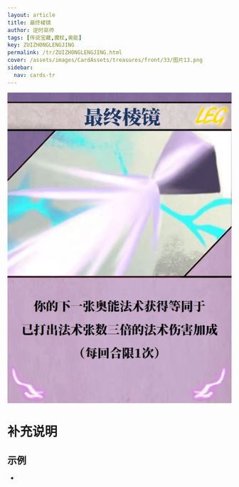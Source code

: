 ```yaml
---
layout: article
title: 最终棱镜
author: 逆时巫师
tags: [传说宝藏,魔杖,奥能]
key: ZUIZHONGLENGJING
permalink: /tr/ZUIZHONGLENGJING.html
cover: /assets/images/CardAssets/treasures/front/33/图片13.png
sidebar:
  nav: cards-tr
---
```

![](/assets/images/CardAssets/treasures/front/33/图片13.png)

# 补充说明



## 示例
* 